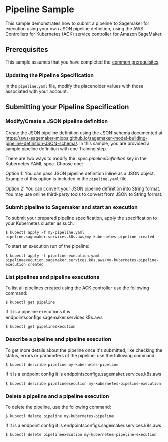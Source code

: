 # Pipeline Sample

This sample demonstrates how to submit a pipeline to Sagemaker for execution using your own JSON pipeline definition, using the AWS Controllers for Kubernetes (ACK) service controller for Amazon SageMaker.   

## Prerequisites

This sample assumes that you have completed the [common prerequisites](/samples/README.md).

### Updating the Pipeline Specification

In the `pipeline.yaml` file, modify the placeholder values with those associated with your account. 

## Submitting your Pipeline Specification

### Modify/Create a JSON pipeline definition

Create the JSON pipeline definition using the JSON schema documented at https://aws-sagemaker-mlops.github.io/sagemaker-model-building-pipeline-definition-JSON-schema/. In this sample, you are provided a sample pipeline definition with one Training step.

There are two ways to modify the *.spec.pipelineDefinition* key in the Kubernetes YAML spec. Choose one:

Option 1: You can pass JSON pipeline definition inline as a JSON object. Example of this option is included in the `pipeline.yaml` file.

Option 2: You can convert your JSON pipeline definition into String format. You may use online third-party tools to convert from JSON to String format.

### Submit pipeline to Sagemaker and start an execution

To submit your prepared pipeline specification, apply the specification to your Kubernetes cluster as such:
```
$ kubectl apply -f my-pipeline.yaml
pipeline.sagemaker.services.k8s.aws/my-kubernetes-pipeline created
```
To start an execution run of the pipeline:
```
$ kubectl apply -f pipeline-execution.yaml
pipelineexecution.sagemaker.services.k8s.aws/my-kubernetes-pipeline-execution created
```

### List pipelines and pipeline executions

To list all pipelines created using the ACK controller use the following command:
```
$ kubectl get pipeline
```
If it is a pipeline executions it is endpointsconfigs.sagemaker.services.k8s.aws  
```
$ kubectl get pipelineexecution
```

### Describe a pipeline and pipeline execution

To get more details about the pipeline once it's submitted, like checking the status, errors or parameters of the pipeline, use the following command:
```
$ kubectl describe pipeline my-kubernetes-pipeline
```

If it is a endpoint config it is endpointsconfigs.sagemaker.services.k8s.aws  
```
$ kubectl describe pipelineexecution my-kubernetes-pipeline-execution
```

### Delete a pipeline and a pipeline execution

To delete the pipeline, use the following command:
```
$ kubectl delete pipeline my-kubernetes-pipeline
```

If it is a endpoint config it is endpointsconfigs.sagemaker.services.k8s.aws  
```
$ kubectl delete pipelineexecution my-kubernetes-pipeline-execution
```